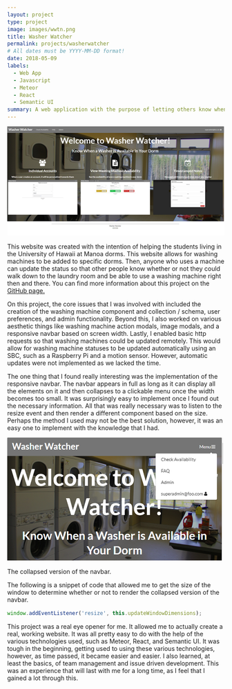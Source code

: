 ```yaml
---
layout: project
type: project
image: images/wwtn.png
title: Washer Watcher
permalink: projects/washerwatcher
# All dates must be YYYY-MM-DD format!
date: 2018-05-09
labels:
  - Web App
  - Javascript
  - Meteor
  - React
  - Semantic UI
summary: A web application with the purpose of letting others know when washing machines were available for use.
---
```


<img class="ui image" src="../images/wwlanding.png">

This website was created with the intention of helping the students living in the University of Hawaii at Manoa dorms. This website allows for washing machines to be added to specific dorms. Then, anyone who uses a machine can update the status so that other people know whether or not they could walk down to the laundry room and be able to use a washing machine right then and there. You can find more information about this project on the <a href="https://washerwatcher.github.io/">GitHub page.</a>

On this project, the core issues that I was involved with included the creation of the washing machine component and collection / schema, user preferences, and admin functionality. Beyond this, I also worked on various aesthetic things like washing machine action modals, image modals, and a responsive navbar based on screen width. Lastly, I enabled basic http requests so that washing machines could be updated remotely. This would allow for washing machine statuses to be updated automatically using an SBC, such as a Raspberry Pi and a motion sensor. However, automatic updates were not implemented as we lacked the time.

The one thing that I found really interesting was the implementation of the responsive navbar. The navbar appears in full as long as it can display all the elements on it and then collapses to a clickable menu once the width becomes too small. It was surprisingly easy to implement once I found out the necessary information. All that was really necessary was to listen to the resize event and then render a different component based on the size. Perhaps the method I used may not be the best solution, however, it was an easy one to implement with the knowledge that I had.

<img class="ui image" src="../images/wwnavbar.png">
<p>
  The collapsed version of the navbar.
</p>

The following is a snippet of code that allowed me to get the size of the window to determine whether or not to render the collapsed version of the navbar.

```Javascript
window.addEventListener('resize', this.updateWindowDimensions);
```

This project was a real eye opener for me. It allowed me to actually create a real, working website. It was all pretty easy to do with the help of the various technologies used, such as Meteor, React, and Semantic UI. It was tough in the beginning, getting used to using these various technologies, however, as time passed, it became easier and easier. I also learned, at least the basics, of team management and issue driven development. This was an experience that will last with me for a long time, as I feel that I gained a lot through this.


